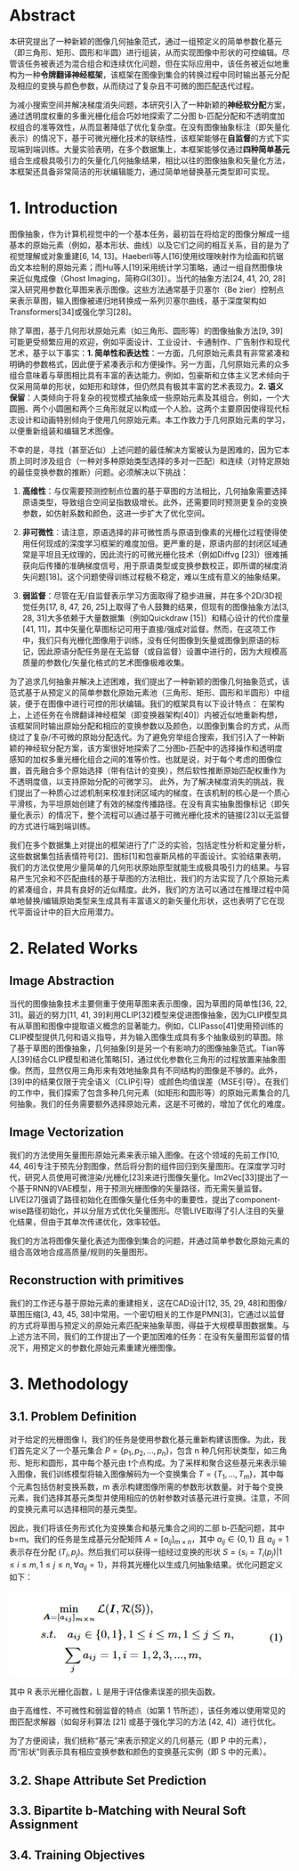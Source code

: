 # Abstract
本研究提出了一种新颖的图像几何抽象范式，通过一组预定义的简单参数化基元（即三角形、矩形、圆形和半圆）进行组装，从而实现图像中形状的可控编辑。尽管该任务被表述为混合组合和连续优化问题，但在实际应用中，该任务被近似地重构为一种**令牌翻译神经框架**，该框架在图像到集合的转换过程中同时输出基元分配及相应的变换与颜色参数，从而绕过了复杂且不可微的图匹配迭代过程。

为减小搜索空间并解决梯度消失问题，本研究引入了一种新颖的**神经软分配**方案，通过透明度权重的多重光栅化组合巧妙地探索了二分图 b-匹配分配和不透明度加权组合的准等效性，从而显著降低了优化复杂度。在没有图像抽象标注（即矢量化表示）的情况下，基于可微光栅化技术的联结性，该框架能够在**自监督**的方式下实现端到端训练。大量实验表明，在多个数据集上，本框架能够仅通过**四种简单基元**组合生成极具吸引力的矢量化几何抽象结果，相比以往的图像抽象和矢量化方法，本框架还具备非常简洁的形状编辑能力，通过简单地替换基元类型即可实现。
# 1. Introduction
图像抽象，作为计算机视觉中的一个基本任务，最初旨在将给定的图像分解成一组基本的原始元素（例如，基本形状、曲线）以及它们之间的相互关系，目的是为了视觉理解或对象重建[6, 14, 13]。Haeberli等人[16]使用纹理映射作为绘画和抗锯齿文本绘制的原始元素；而Hu等人[19]采用统计学习策略，通过一组自然图像块来近似鬼成像（Ghost Imaging，简称GI[30]）。当代的抽象方法[24, 41, 20, 28]深入研究用参数化草图来表示图像。这些方法通常基于贝塞尔（Be ́zier）控制点来表示草图，输入图像被递归地转换成一系列贝塞尔曲线，基于深度架构如Transformers[34]或强化学习[28]。

除了草图，基于几何形状原始元素（如三角形、圆形等）的图像抽象方法[9, 39]可能更受频繁应用的欢迎，例如平面设计、工业设计、卡通制作、广告制作和现代艺术，基于以下事实：**1. 简单性和表达性**：一方面，几何原始元素具有非常紧凑和明确的参数格式，因此便于紧凑表示和方便操作。另一方面，几何原始元素的众多组合意味着与草图相比具有丰富的表达能力。例如，包豪斯和立体主义艺术倾向于仅采用简单的形状，如矩形和球体，但仍然具有极其丰富的艺术表现力。**2. 语义保留**：人类倾向于将复杂的视觉模式抽象成一些原始元素及其组合。例如，一个大圆圈、两个小圆圈和两个三角形就足以构成一个人脸。这两个主要原因使得现代标志设计和动画特别倾向于使用几何原始元素。本工作致力于几何原始元素的学习，以便重新组装和编辑艺术图像。

不幸的是，寻找（甚至近似）上述问题的最佳解决方案被认为是困难的，因为它本质上同时涉及组合（一种对多种原始类型选择的多对一匹配）和连续（对特定原始的最佳变换参数的推断）问题。必须解决以下挑战：

1. **高维性**：与仅需要预测控制点位置的基于草图的方法相比，几何抽象需要选择原语类型，导致组合空间呈指数级增长。此外，还需要同时预测更复杂的变换参数，如仿射系数和颜色，这进一步扩大了优化空间。
    
2. **非可微性**：请注意，原语选择的非可微性质与原语到像素的光栅化过程使得使用任何现成的深度学习框架的难度加倍。更严重的是，原语内部的封闭区域通常是平坦且无纹理的，因此流行的可微光栅化技术（例如Diffvg [23]）很难捕获向后传播的准确梯度信号，用于原语类型或变换参数校正，即所谓的梯度消失问题[18]。这个问题使得训练过程极不稳定，难以生成有意义的抽象结果。
    
3. **弱监督**：尽管在无/自监督表示学习方面取得了稳步进展，并在多个2D/3D视觉任务[17, 8, 47, 26, 25]上取得了令人鼓舞的结果，但现有的图像抽象方法[3, 28, 31]大多依赖于大量数据集（例如Quickdraw [15]）和精心设计的代价度量[41, 11]，其中矢量化草图标记可用于直接/强成对监督。然而，在这项工作中，我们只有光栅化图像用于训练，没有任何图像到矢量或图像到原语的标记，因此原语分配任务是在无监督（或自监督）设置中进行的，因为大规模高质量的参数化/矢量化格式的艺术图像极难收集。


为了追求几何抽象并解决上述困难，我们提出了一种新颖的图像几何抽象范式，该范式基于从预定义的简单参数化原始元素池（三角形、矩形、圆形和半圆形）中组装，便于在图像中进行可控的形状编辑。我们的框架具有以下设计特点：
在架构上，上述任务在令牌翻译神经框架（即变换器架构[40]）内被近似地重新构想，该框架同时输出原始分配和相应的变换参数以及颜色，以图像到集合的方式，从而绕过了复杂/不可微的原始分配迭代。为了避免穷举组合搜索，我们引入了一种新颖的神经软分配方案，该方案很好地探索了二分图b-匹配中的选择操作和透明度感知的加权多重光栅化组合之间的准等价性。也就是说，对于每个考虑的图像位置，首先融合多个原始选择（带有估计的变换），然后软性推断原始匹配权重作为不透明度值，以支持原始分配的可微学习。
此外，为了解决梯度消失的挑战，我们提出了一种质心过滤机制来校准封闭区域内的梯度，在该机制的核心是一个质心平滑核，为平坦原始创建了有效的梯度传播路径。在没有真实抽象图像标记（即矢量化表示）的情况下，整个流程可以通过基于可微光栅化技术的链接[23]以无监督的方式进行端到端训练。

我们在多个数据集上对提出的框架进行了广泛的实验，包括定性分析和定量分析，这些数据集包括表情符号[2]、图标[1]和包豪斯风格的平面设计。实验结果表明，我们的方法仅使用少量简单的几何形状原始原型就能生成极具吸引力的结果。与容易产生冗余和不匹配曲线的基于草图的方法相比，我们的方法实现了几个原始元素的紧凑组合，并具有良好的近似精度。此外，我们的方法可以通过在推理过程中简单地替换/编辑原始类型来生成具有丰富语义的新矢量化形状，这也表明了它在现代平面设计中的巨大应用潜力。

# 2. Related Works
## Image Abstraction
当代的图像抽象技术主要侧重于使用草图来表示图像，因为草图的简单性[36, 22, 31]。最近的努力[11, 41, 39]利用CLIP[32]模型来促进图像抽象，因为CLIP模型具有从草图和图像中提取语义概念的显著能力。例如，CLIPasso[41]使用预训练的CLIP模型提供几何和语义指导，并为输入图像生成具有多个抽象级别的草图。除了基于草图的图像抽象，几何抽象[9]是另一个有影响力的图像抽象范式。Tian等人[39]结合CLIP模型和进化策略[5]，通过优化参数化三角形的过程放置来抽象图像。然而，显然仅用三角形来有效地抽象具有不同结构的图像是不够的。此外，[39]中的结果仅限于完全语义（CLIP引导）或颜色均值误差（MSE引导）。在我们的工作中，我们探索了包含多种几何元素（如矩形和圆形等）的原始元素集合的几何抽象。我们的任务需要额外选择原始元素，这是不可微的，增加了优化的难度。

## Image Vectorization
我们的方法使用矢量图形原始元素来表示输入图像。在这个领域的先前工作[10, 44, 46]专注于预先分割图像，然后将分割的组件回归到矢量图形。在深度学习时代，研究人员使用可微渲染/光栅化[23]来进行图像矢量化。Im2Vec[33]提出了一个基于RNN的VAE模型，用于预测光栅图像的矢量路径，而无需矢量监督。LIVE[27]强调了路径初始化在图像矢量化任务中的重要性，提出了component-wise路径初始化，并以分层方式优化矢量图形。尽管LIVE取得了引人注目的矢量化结果，但由于其单次传递优化，效率较低。

我们的方法将图像矢量化表述为图像到集合的问题，并通过简单参数化原始元素的组合高效地合成高质量/规则的矢量图形。

## Reconstruction with primitives
我们的工作还与基于原始元素的重建相关，这在CAD设计[12, 35, 29, 48]和图像/草图压缩[3, 43, 45, 38]中常用。一个密切相关的工作是PMN[3]，它通过以监督的方式将草图与预定义的原始元素匹配来抽象草图，得益于大规模草图数据集。与上述方法不同，我们的工作提出了一个更加困难的任务：在没有矢量图形监督的情况下，用预定义的参数化原始元素重建光栅图像。

# 3. Methodology
## 3.1. Problem Definition
对于给定的光栅图像 I，我们的任务是使用参数化基元重新构建该图像。为此，我们首先定义了一个基元集合 $P = \{p_1, p_2, \dots, p_n\}$，包含 n 种几何形状类型，如三角形、矩形和圆形，其中每个基元由 t个点构成。为了采样和聚合这些基元来表示输入图像，我们训练模型将输入图像解码为一个变换集合 $T = \{T_1, \dots, T_m\}$，其中每个元素包括仿射变换系数，m 表示构建图像所需的参数形状数量。对于每个变换元素，我们选择其基元类型并使用相应的仿射参数对该基元进行变换。注意，不同的变换元素可以选择相同的基元类型。

因此，我们将该任务形式化为变换集合和基元集合之间的二部 b-匹配问题，其中 b=m。我们的任务是生成基元分配矩阵 $A = [a_{ij}]_{m \times n}$，其中 $a_{ij} \in \{0, 1\}$ 且 $a_{ij} = 1$ 表示存在分配 $(T_i, p_j)$。然后我们可以获得一组经过变换的形状 $S = \{s_i = T_i(p_j) | 1 \leq i \leq m, 1 \leq j \leq n, \forall a_{ij} = 1\}$，并将其光栅化以生成几何抽象结果。优化问题定义如下：

![image.png](https://raw.githubusercontent.com/Young-Allen/pic/main/20241105154635.png)

其中 R 表示光栅化函数，L 是用于评估像素误差的损失函数。

由于高维性、不可微性和弱监督的特点（如第 1 节所述），该任务难以使用常见的图匹配求解器（如匈牙利算法 [21] 或基于强化学习的方法 [42, 4]）进行优化。

为了方便阅读，我们统称“基元”来表示预定义的几何基元（即 P 中的元素），而“形状”则表示具有相应变换参数和颜色的变换基元实例（即 S 中的元素）。


## 3.2. Shape Attribute Set Prediction

## 3.3. Bipartite b-Matching with Neural Soft Assignment

## 3.4. Training Objectives

